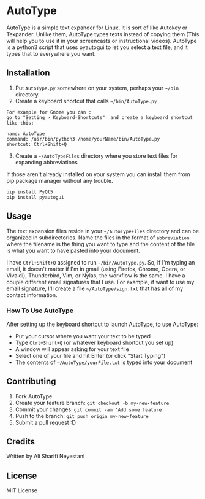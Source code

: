 
# AutoType

AutoType is a simple text expander for Linux. It is sort of like Autokey or Texpander.  Unlike them, AutoType types texts instead of copying them (This will help you to use it in your screencasts or instructional videos). 
AutoType is a python3 script that uses pyautogui to let you select a text file, and it types that to everywhere you want.

## Installation

1. Put `AutoType.py` somewhere on your system, perhaps your `~/bin` directory.
2. Create a keyboard shortcut that calls `~/bin/AutoType.py`
```
For example for Gnome you can :
go to "Setting > Keyboard-Shortcuts"  and create a keyboard shortcut like this:

name: AutoType
command: /usr/bin/python3 /home/yourName/bin/AutoType.py
shortcut: Ctrl+Shift+Q
```
3. Create a `~/AutoTypeFiles` directory where you store text files for expanding abbreviations




If those aren't already installed on your system you can install them from pip package manager without any trouble. 


```
pip install PyQt5 
pip install pyautogui 
```

## Usage

The text expansion files reside in your `~/AutoTypeFiles` directory and can be organized in subdirectories. 
Name the files in the format of `abbreviation` where the filename is the thing you want to type and the content of the file is what
you want to have pasted into your document.

I have `Ctrl+Shift+Q` assigned to run `~/bin/AutoType.py`. 
So, if I'm typing an email, it doesn't matter if I'm in gmail (using Firefox, Chrome, Opera, or Vivaldi),
Thunderbird, Vim, or Nylas, the workflow is the same. 
I have a couple different email signatures that I use. 
For example, if want to use my email signature, 
I'll create a file `~/AutoType/sign.txt` that has all of my contact information.


### How To Use AutoType

After setting up the keyboard shortcut to launch AutoType, to use AutoType:

- Put your cursor where you want your text to be typed
- Type `Ctrl+Shift+Q` (or whatever keyboard shortcut you set up)
- A window will appear asking for your text file
- Select one of your file and hit Enter (or click "Start Typing")
- The contents of `~/AutoType/yourFile.txt` is typed into your document


## Contributing

1. Fork AutoType
2. Create your feature branch: `git checkout -b my-new-feature`
3. Commit your changes: `git commit -am 'Add some feature'`
4. Push to the branch: `git push origin my-new-feature`
5. Submit a pull request :D



## Credits

Written by Ali Sharifi Neyestani

## License

MIT License 
